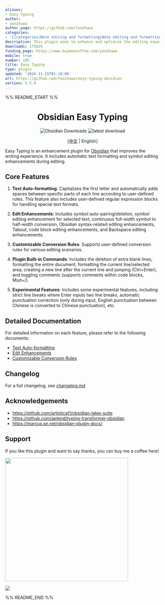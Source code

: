 ```yaml
---
aliases:
- Easy Typing
author:
- yaozhuwa
author_page: https://github.com/Yaozhuwa
categories:
- '[[categories/Note editing and formatting|Note editing and formatting]]'
description: This plugin aims to enhance and optimize the editing experience in Obsidian
downloads: 175829
funding_page: https://www.buymeacoffee.com/yaozhuwa
mobile: true
number: 195
title: Easy Typing
type: plugin
updated: '2024-11-25T01:10:08'
url: https://github.com/Yaozhuwa/easy-typing-obsidian
version: 5.5.9
---
```


%% README_START %%

<h1 align="center">Obsidian Easy Typing</h1>
<div align="center">

![Obsidian Downloads](https://img.shields.io/badge/dynamic/json?logo=obsidian&color=%23483699&label=downloads&query=%24%5B%22easy-typing-obsidian%22%5D.downloads&url=https%3A%2F%2Fraw.githubusercontent.com%2Fobsidianmd%2Fobsidian-releases%2Fmaster%2Fcommunity-plugin-stats.json) ![latest download](https://img.shields.io/github/downloads/Yaozhuwa/easy-typing-obsidian/latest/total?style=plastic)

[[中文](https://github.com/Yaozhuwa/easy-typing-obsidian/blob/master/README_ZH.md) | English]
</div>

Easy Typing is an enhancement plugin for [Obsidian](https://obsidian.md) that improves the writing experience. It includes automatic text formatting and symbol editing enhancements during editing.

## Core Features

1. **Text Auto-formatting**: Capitalizes the first letter and automatically adds spaces between specific parts of each line according to user-defined rules. This feature also includes user-defined regular expression blocks for handling special text formats.

2. **Edit Enhancements**: Includes symbol auto-pairing/deletion, symbol editing enhancement for selected text, continuous full-width symbol to half-width conversion, Obsidian syntax-related editing enhancements, Tabout, code block editing enhancements, and Backspace editing enhancements.

3. **Customizable Conversion Rules**: Supports user-defined conversion rules for various editing scenarios.

4. **Plugin Built-in Commands**: Includes the deletion of extra blank lines, formatting the entire document, formatting the current line/selected area, creating a new line after the current line and jumping (Ctrl+Enter), and toggling comments (supports comments within code blocks, Mod+/).

5. **Experimental Features**: Includes some experimental features, including strict line breaks where Enter inputs two line breaks, automatic punctuation correction (only during input, English punctuation between Chinese is converted to Chinese punctuation), etc.

## Detailed Documentation

For detailed information on each feature, please refer to the following documents:

- [Text Auto-formatting](./Doc/AutoFormatting.md)
- [Edit Enhancements](./Doc/EditEnhancements.md)
- [Customizable Conversion Rules](./Doc/CustomRules.md)

## Changelog

For a full changelog, see [changelog.md](./changelog.md)

## Acknowledgements

- https://github.com/artisticat1/obsidian-latex-suite
- https://github.com/aptend/typing-transformer-obsidian
- https://marcus.se.net/obsidian-plugin-docs/

## Support

If you like this plugin and want to say thanks, you can buy me a coffee here!

<img src="https://raw.githubusercontent.com/Yaozhuwa/easy-typing-obsidian/HEAD/assets/donate.png" width="400">

<a href="https://www.buymeacoffee.com/yaozhuwa"><img src="https://img.buymeacoffee.com/button-api/?text=Buy me a coffee&emoji=&slug=yaozhuwa&button_colour=FFDD00&font_colour=000000&font_family=Cookie&outline_colour=000000&coffee_colour=ffffff" /></a>


%% README_END %%